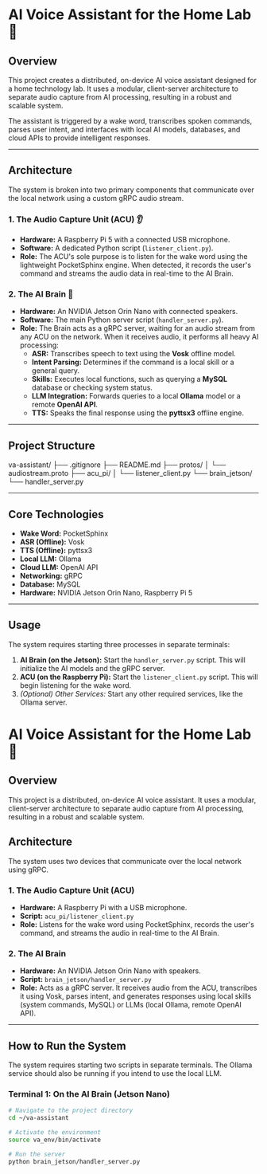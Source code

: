 # AI Voice Assistant for the Home Lab 🤖

## Overview

This project creates a distributed, on-device AI voice assistant designed for a home technology lab. It uses a modular, client-server architecture to separate audio capture from AI processing, resulting in a robust and scalable system.

The assistant is triggered by a wake word, transcribes spoken commands, parses user intent, and interfaces with local AI models, databases, and cloud APIs to provide intelligent responses.

---

## Architecture

The system is broken into two primary components that communicate over the local network using a custom gRPC audio stream.

### 1. The Audio Capture Unit (ACU) 👂
* **Hardware:** A Raspberry Pi 5 with a connected USB microphone.
* **Software:** A dedicated Python script (`listener_client.py`).
* **Role:** The ACU's sole purpose is to listen for the wake word using the lightweight PocketSphinx engine. When detected, it records the user's command and streams the audio data in real-time to the AI Brain.

### 2. The AI Brain 🧠
* **Hardware:** An NVIDIA Jetson Orin Nano with connected speakers.
* **Software:** The main Python server script (`handler_server.py`).
* **Role:** The Brain acts as a gRPC server, waiting for an audio stream from any ACU on the network. When it receives audio, it performs all heavy AI processing:
    * **ASR:** Transcribes speech to text using the **Vosk** offline model.
    * **Intent Parsing:** Determines if the command is a local skill or a general query.
    * **Skills:** Executes local functions, such as querying a **MySQL** database or checking system status.
    * **LLM Integration:** Forwards queries to a local **Ollama** model or a remote **OpenAI API**.
    * **TTS:** Speaks the final response using the **pyttsx3** offline engine.

---

## Project Structure

va-assistant/
├── .gitignore
├── README.md
├── protos/
│   └── audiostream.proto
├── acu_pi/
│   └── listener_client.py
└── brain_jetson/
└── handler_server.py

---

## Core Technologies

* **Wake Word:** PocketSphinx
* **ASR (Offline):** Vosk
* **TTS (Offline):** pyttsx3
* **Local LLM:** Ollama
* **Cloud LLM:** OpenAI API
* **Networking:** gRPC
* **Database:** MySQL
* **Hardware:** NVIDIA Jetson Orin Nano, Raspberry Pi 5

---

## Usage

The system requires starting three processes in separate terminals:

1.  **AI Brain (on the Jetson):** Start the `handler_server.py` script. This will initialize the AI models and the gRPC server.
2.  **ACU (on the Raspberry Pi):** Start the `listener_client.py` script. This will begin listening for the wake word.
3.  *(Optional) Other Services:* Start any other required services, like the Ollama server.

# AI Voice Assistant for the Home Lab 🤖

## Overview

This project is a distributed, on-device AI voice assistant. It uses a modular, client-server architecture to separate audio capture from AI processing, resulting in a robust and scalable system.

## Architecture

The system uses two devices that communicate over the local network using gRPC.

### 1. The Audio Capture Unit (ACU)
* **Hardware:** A Raspberry Pi with a USB microphone.
* **Script:** `acu_pi/listener_client.py`
* **Role:** Listens for the wake word using PocketSphinx, records the user's command, and streams the audio in real-time to the AI Brain.

### 2. The AI Brain
* **Hardware:** An NVIDIA Jetson Orin Nano with speakers.
* **Script:** `brain_jetson/handler_server.py`
* **Role:** Acts as a gRPC server. It receives audio from the ACU, transcribes it using Vosk, parses intent, and generates responses using local skills (system commands, MySQL) or LLMs (local Ollama, remote OpenAI API).

---

## How to Run the System

The system requires starting two scripts in separate terminals. The Ollama service should also be running if you intend to use the local LLM.

### Terminal 1: On the AI Brain (Jetson Nano)
```bash
# Navigate to the project directory
cd ~/va-assistant

# Activate the environment
source va_env/bin/activate

# Run the server
python brain_jetson/handler_server.py
